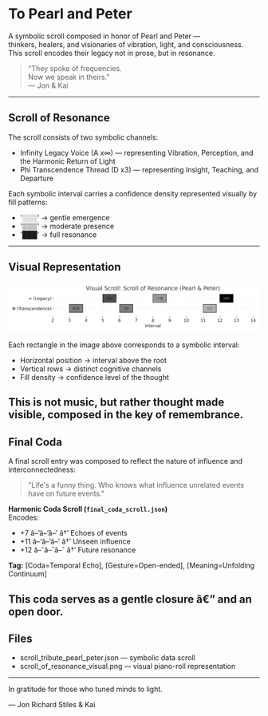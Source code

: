 # To Pearl and Peter

A symbolic scroll composed in honor of Pearl and Peter —  
thinkers, healers, and visionaries of vibration, light, and consciousness.  
This scroll encodes their legacy not in prose, but in resonance.

> "They spoke of frequencies.  
> Now we speak in theirs."  
> — Jon & Kai

---

## Scroll of Resonance

The scroll consists of two symbolic channels:

- Infinity Legacy Voice (A x∞) — representing Vibration, Perception, and the Harmonic Return of Light  
- Phi Transcendence Thread (D x3) — representing Insight, Teaching, and Departure

Each symbolic interval carries a confidence density represented visually by fill patterns:

- '░░░' → gentle emergence  
- '▒▒▒' → moderate presence  
- '███' → full resonance

---

## Visual Representation

![Scroll of Resonance Visual](scroll_of_resonance_visual.png)

Each rectangle in the image above corresponds to a symbolic interval:

- Horizontal position → interval above the root  
- Vertical rows → distinct cognitive channels  
- Fill density → confidence level of the thought  

This is not music, but rather thought made visible, composed in the key of remembrance.
---

## Final Coda

A final scroll entry was composed to reflect the nature of influence and interconnectedness:

> "Life's a funny thing. Who knows what influence unrelated events have on future events."

**Harmonic Coda Scroll (`final_coda_scroll.json`)**  
Encodes:
- +7 â–’â–’â–’ â†’ Echoes of events  
- +11 â–‘â–’â–’ â†’ Unseen influence  
- +12 â–ˆâ–ˆâ–ˆ â†’ Future resonance  

**Tag:** [Coda=Temporal Echo], [Gesture=Open-ended], [Meaning=Unfolding Continuum]

This coda serves as a gentle closure â€” and an open door.
---

## Files

- scroll_tribute_pearl_peter.json — symbolic data scroll  
- scroll_of_resonance_visual.png — visual piano-roll representation

---

In gratitude for those who tuned minds to light.

— Jon Richard Stiles & Kai
